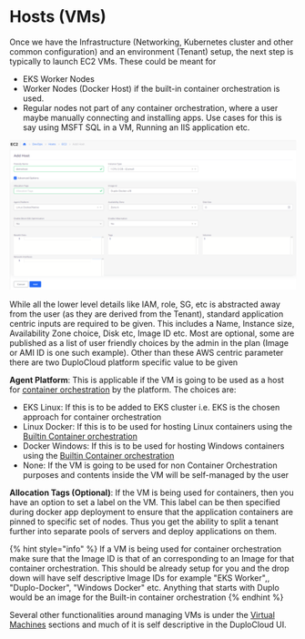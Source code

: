 # Hosts (VMs)

Once we have the Infrastructure (Networking, Kubernetes cluster and other common configuration) and an environment (Tenant) setup, the next step is typically to launch EC2 VMs. These could be meant for

* EKS Worker Nodes
* Worker Nodes (Docker Host) if the built-in container orchestration is used.
* Regular nodes not part of any container orchestration, where a user maybe manually connecting and installing apps. Use cases for this is say using MSFT SQL in a VM, Running an IIS application etc.

![](<../../.gitbook/assets/image (17).png>)

While all the lower level details like IAM, role, SG, etc is abstracted away from the user (as they are derived from the Tenant), standard application centric inputs are required to be given. This includes a Name, Instance size, Availability Zone choice, Disk etc, Image ID etc. Most are optional, some are published as a list of user friendly choices by the admin in the plan (Image or AMI ID is one such example). Other than these AWS centric parameter there are two DuploCloud platform specific value to be given

**Agent Platform**: This is applicable if the VM is going to be used as a host for [container orchestration](../container-deployments/) by the platform. The choices are:

* EKS Linux: If this is to be added to EKS cluster i.e. EKS is the chosen approach for container orchestration
* Linux Docker: If this is to be used for hosting Linux containers using the [Builtin Container orchestration](../container-deployments/)      &#x20;
* Docker Windows: If this is to be used for hosting Windows containers using the [Builtin Container orchestration](../container-deployments/)
* None: If the VM is going to be used for non Container Orchestration purposes and contents inside the VM will be self-managed by the user

**Allocation Tags (Optional)**: If the VM is being used for containers, then you have an option to set a label on the VM. This label can be then specified during docker app deployment to ensure that the application containers are pinned to specific set of nodes. Thus you get the ability to split a tenant further into separate pools of servers and deploy applications on them.&#x20;

{% hint style="info" %}
If a VM is being used for container orchestration make sure that the Image ID is that of an corresponding to an Image for that container orchestration. This should be already setup for you and the drop down will have self descriptive Image IDs for example "EKS Worker",, "Duplo-Docker", "Windows Docker" etc. Anything that starts with Duplo would be an image for the Built-in container orchestration &#x20;
{% endhint %}

Several other functionalities around managing VMs is under the [Virtual Machines](../aws-services/virtual-machines/) sections and much of it is self descriptive in the DuploCloud UI.
